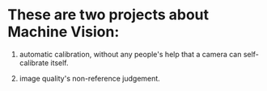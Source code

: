 # These are two projects about Machine Vision:

  1. automatic calibration, without any people's help that a camera can self-calibrate itself.
  
  2. image quality's non-reference judgement.
